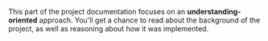 This part of the project documentation focuses on an
**understanding-oriented** approach. You'll get a
chance to read about the background of the project,
as well as reasoning about how it was implemented.